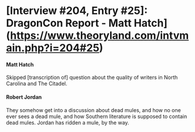 # [Interview #204, Entry #25]: DragonCon Report - Matt Hatch](https://www.theoryland.com/intvmain.php?i=204#25)

#### Matt Hatch

Skipped [transcription of] question about the quality of writers in North Carolina and The Citadel.

#### Robert Jordan

They somehow get into a discussion about dead mules, and how no one ever sees a dead mule, and how Southern literature is supposed to contain dead mules. Jordan has ridden a mule, by the way.

